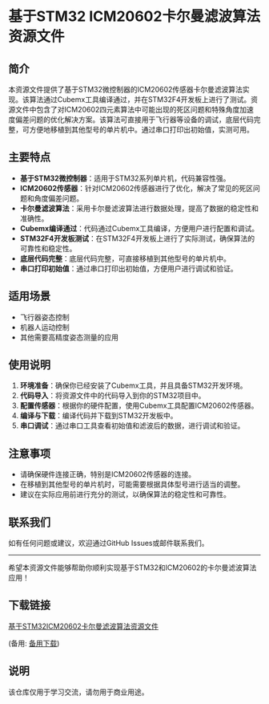 # 基于STM32 ICM20602卡尔曼滤波算法资源文件

## 简介
本资源文件提供了基于STM32微控制器的ICM20602传感器卡尔曼滤波算法实现。该算法通过Cubemx工具编译通过，并在STM32F4开发板上进行了测试。资源文件中包含了对ICM20602四元素算法中可能出现的死区问题和特殊角度加速度偏差问题的优化解决方案。该算法可直接用于飞行器等设备的调试，底层代码完整，可方便地移植到其他型号的单片机中。通过串口打印出初始值，实测可用。

## 主要特点
- **基于STM32微控制器**：适用于STM32系列单片机，代码兼容性强。
- **ICM20602传感器**：针对ICM20602传感器进行了优化，解决了常见的死区问题和角度偏差问题。
- **卡尔曼滤波算法**：采用卡尔曼滤波算法进行数据处理，提高了数据的稳定性和准确性。
- **Cubemx编译通过**：代码通过Cubemx工具编译，方便用户进行配置和调试。
- **STM32F4开发板测试**：在STM32F4开发板上进行了实际测试，确保算法的可靠性和稳定性。
- **底层代码完整**：底层代码完整，可直接移植到其他型号的单片机中。
- **串口打印初始值**：通过串口打印出初始值，方便用户进行调试和验证。

## 适用场景
- 飞行器姿态控制
- 机器人运动控制
- 其他需要高精度姿态测量的应用

## 使用说明
1. **环境准备**：确保你已经安装了Cubemx工具，并且具备STM32开发环境。
2. **代码导入**：将资源文件中的代码导入到你的STM32项目中。
3. **配置传感器**：根据你的硬件配置，使用Cubemx工具配置ICM20602传感器。
4. **编译与下载**：编译代码并下载到STM32开发板中。
5. **串口调试**：通过串口工具查看初始值和滤波后的数据，进行调试和验证。

## 注意事项
- 请确保硬件连接正确，特别是ICM20602传感器的连接。
- 在移植到其他型号的单片机时，可能需要根据具体型号进行适当的调整。
- 建议在实际应用前进行充分的测试，以确保算法的稳定性和可靠性。

## 联系我们
如有任何问题或建议，欢迎通过GitHub Issues或邮件联系我们。

---

希望本资源文件能够帮助你顺利实现基于STM32和ICM20602的卡尔曼滤波算法应用！

## 下载链接
[基于STM32ICM20602卡尔曼滤波算法资源文件](https://pan.quark.cn/s/bee561897fb2) 

(备用: [备用下载](https://pan.baidu.com/s/1RR1ACa5d06HbFjFzW4wYEA?pwd=1234))

## 说明

该仓库仅用于学习交流，请勿用于商业用途。
